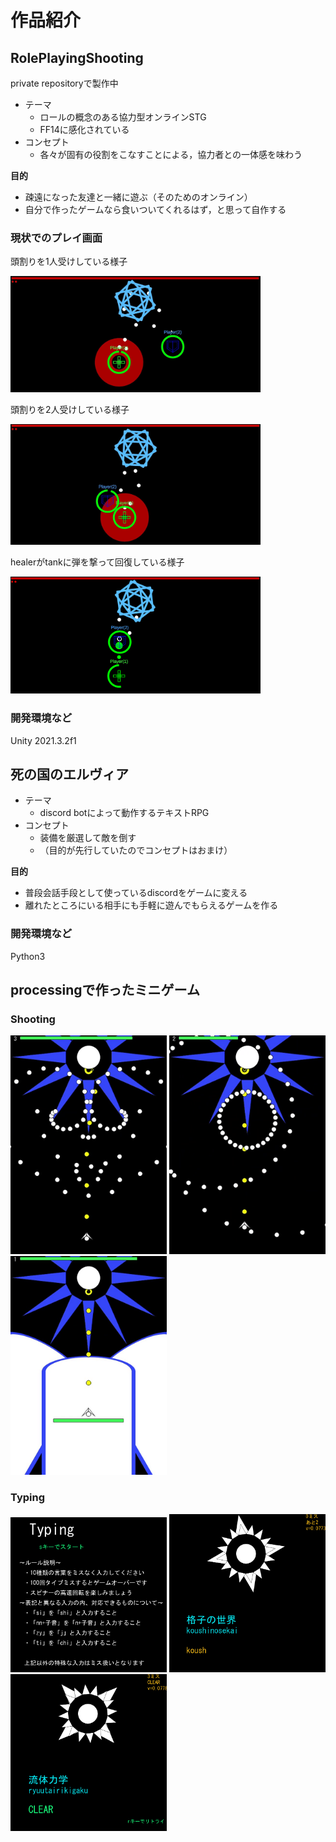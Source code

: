 # 作品紹介

## RolePlayingShooting
private repositoryで製作中

- テーマ
  - ロールの概念のある協力型オンラインSTG
  - FF14に感化されている
- コンセプト
  - 各々が固有の役割をこなすことによる，協力者との一体感を味わう

**目的**
- 疎遠になった友達と一緒に遊ぶ（そのためのオンライン）
- 自分で作ったゲームなら食いついてくれるはず，と思って自作する

### 現状でのプレイ画面
<!-- 
![stack1](image/頭割り一人受け.jpg)
![stack2](image/頭割り二人受け.jpg)
![healerShot](image/healerShot.png)
 -->

頭割りを1人受けしている様子

<img src="image/頭割り一人受け.jpg" width="400px">

頭割りを2人受けしている様子

<img src="image/頭割り二人受け.jpg" width="400px">

healerがtankに弾を撃って回復している様子

<img src="image/healerShot.png" width="400px">

### 開発環境など
Unity 2021.3.2f1

## 死の国のエルヴィア
- テーマ
  - discord botによって動作するテキストRPG
- コンセプト
  - 装備を厳選して敵を倒す
  - （目的が先行していたのでコンセプトはおまけ）

**目的**
- 普段会話手段として使っているdiscordをゲームに変える
- 離れたところにいる相手にも手軽に遊んでもらえるゲームを作る

### 開発環境など
Python3

## processingで作ったミニゲーム

### Shooting
<img src="image/shooting_5_form1.jpg" width="250px">
<img src="image/shooting_5_form2.jpg" width="250px">
<img src="image/shooting_5_form3.jpg" width="250px">

### Typing
<img src="image/typing_start.png" width="250px">
<img src="image/typing_sh.png" width="250px">
<img src="image/typing_clear.png" width="250px">

<!--
**iChi412/iChi412** is a ✨ _special_ ✨ repository because its `README.md` (this file) appears on your GitHub profile.

Here are some ideas to get you started:

- 🔭 I’m currently working on ...
- 🌱 I’m currently learning ...
- 👯 I’m looking to collaborate on ...
- 🤔 I’m looking for help with ...
- 💬 Ask me about ...
- 📫 How to reach me: ...
- 😄 Pronouns: ...
- ⚡ Fun fact: ...
-->
